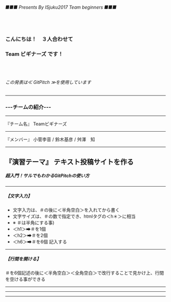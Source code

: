 ###### ■■■ Presents By ISjuku2017 Team beginners ■■■
### 　
### こんにちは！　３人合わせて
### Team ビギナーズ です！
### 　
###### この発表は≪ GitPitch ≫を使用しています
---
### ---チームの紹介---
***
『チーム名』
Teamビギナーズ
***
『メンバー』
小菅李音 / 鈴木基彦 / 舛澤　知
***
『演習テーマ』
テキスト投稿サイトを作る
---
##### 超入門！サルでもわかるGitPitchの使い方
***
##### 【文字入力】
* 文字入力は、＃の後に＜半角空白＞を入れてから書く
* 文字サイズは、＃の数で指定でき、htmlタグの＜h＊＞に相当
* ※ ＃は半角にする事)
* ＜h1＞➡＃を1個
* ＜h2＞➡＃を2個
* ＜h6＞➡＃を6個 記入する
---
##### 【行間を開ける】
＃を6個記述の後に＜半角空白＞＜全角空白＞で改行することで見かけ上、行間を空ける事ができる


---


---


---
